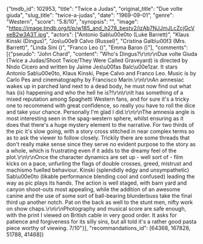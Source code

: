 {"tmdb_id": 102953, "title": "Twice a Judas", "original_title": "Due volte giuda", "slug_title": "twice-a-judas", "date": "1969-09-01", "genre": "Western", "score": "5.8/10", "synopsis": "", "image": "https://image.tmdb.org/t/p/w185_and_h278_bestv2/izAb7NJJmJLcZcjGcVxeB2w3A3T.jpg", "actors": ["Antonio Sab\u00e0to (Luke Barrett)", "Klaus Kinski (Dingus)", "Jos\u00e9 Calvo (Russel)", "Cristina Galb\u00f3 (Mrs. Barrett)", "Linda Sini ()", "Franco Leo ()", "Emma Baron ()"], "comments": [{"pseudo": "John Chard", "content": "Who's Dingus?\r\n\r\nDue volte Giuda (Twice a Judas/Shoot Twice/They Were Called Graveyard) is directed by Nndo Cicero and written by Jaime Jes\u00fas Balc\u00e1zar. It stars Antonio Sab\u00e0to, Klaus Kinski, Pepe Calvo and Franco Leo. Music is by Carlo Pes and cinematography by Francisco Marin.\r\n\r\nAn amnesiac wakes up in parched land next to a dead body, he must now find out what has (is) happening and who the hell he is?!\r\n\r\nIt has something of a mixed reputation among Spaghetti Western fans, and for sure it's a tricky one to recommend with great confidence, so really you have to roll the dice and take your chance. Personally I'm glad I did.\r\n\r\nThe amnesia angle is most interesting seen in the spag-western sphere, whilst ensuring as it does that there's a huge mystery element to the narrative. For two thirds of the pic it's slow going, with a story cross stitched in near complex terms so as to ask the viewer to follow closely. Trickily there are some threads that don't really make sense since they serve no evident purpose to the story as a whole, which is frustrating even if it adds to the dreamy feel of the plot.\r\n\r\nOnce the character dynamics are set up - well sort of - film kicks on a pace, unfurling the flags of double crosses, greed, mistrust and machismo fuelled behaviour. Kinski (splendidly edgy and unsympathetic) Sab\u00e0to (likable performance blending cool and confused) leading the way as pic plays its hands. The action is well staged, with barn yard and canyon shoot-outs most appealing, while the addition of an awesome canine and the use of some sort of ball-bearing blunderbuss take the final third up another notch. Pat on the back as well to the stunt men, nifty work on show chaps.\r\n\r\nPhotography and musical score are safe enough, with the print I viewed on British cable in very good order. It asks for patience and forgiveness for its silly sins, but all told it's a rather good pasta piece worthy of viewing. 7/10"}], "recommandations_id": [64368, 167828, 51788, 41468]}